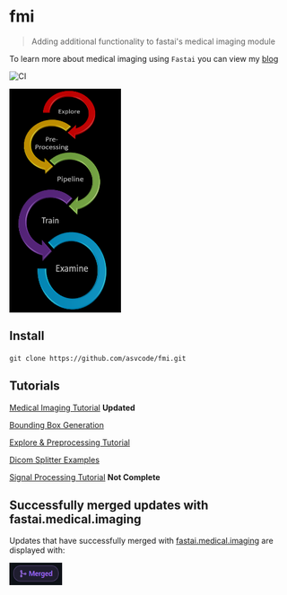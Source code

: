 # fmi
> Adding additional functionality to fastai's medical imaging module

To learn more about medical imaging using `Fastai` you can view my [blog](https://asvcode.github.io/MedicalImaging/)


![CI](https://github.com/asvcode/fmi/workflows/CI/badge.svg)

<img src="nbs/images/graphic6t.PNG" alt="fmi" align="center" width="199" height="399" />


## Install

`git clone https://github.com/asvcode/fmi.git`

## Tutorials

[Medical Imaging Tutorial](https://github.com/asvcode/fmi/blob/master/tutorial_nbs/medical_imaging_tutorial.ipynb) **Updated**

[Bounding Box Generation](https://github.com/asvcode/fmi/blob/master/tutorial_nbs/bounding_box_generation.ipynb)

[Explore & Preprocessing Tutorial](https://github.com/asvcode/fmi/blob/master/tutorial_nbs/explore_preprocessing_tutorial.ipynb)

[Dicom Splitter Examples](https://github.com/asvcode/fmi/blob/master/tutorial_nbs/dicom_splitter_examples.ipynb)

[Signal Processing Tutorial](https://github.com/asvcode/fmi/blob/master/tutorial_nbs/Signal_Processing_Tutorial.ipynb) **Not Complete**

## Successfully merged updates with fastai.medical.imaging

Updates that have successfully merged with [fastai.medical.imaging](https://github.com/fastai/fastai/blob/master/nbs/60_medical.imaging.ipynb) are displayed with:

<img src="nbs/images/git_merged.PNG" alt="merged" align="left" width="94" height="40" />
